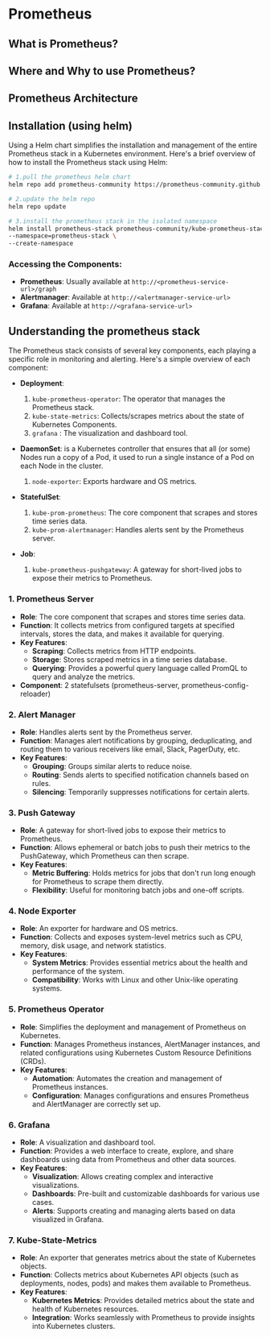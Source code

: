 # Prometheus

## What is Prometheus?

## Where and Why to use Prometheus?

## Prometheus Architecture

## Installation (using helm)

Using a Helm chart simplifies the installation and management of the entire Prometheus stack in a Kubernetes environment. Here's a brief overview of how to install the Prometheus stack using Helm:

```bash
# 1.pull the prometheus helm chart
helm repo add prometheus-community https://prometheus-community.github.io/helm-charts

# 2.update the helm repo
helm repo update

# 3.install the prometheus stack in the isolated namespace
helm install prometheus-stack prometheus-community/kube-prometheus-stack \
--namespace=prometheus-stack \
--create-namespace
```

### **Accessing the Components**:

- **Prometheus**: Usually available at `http://<prometheus-service-url>/graph`
- **Alertmanager**: Available at `http://<alertmanager-service-url>`
- **Grafana**: Available at `http://<grafana-service-url>`

## Understanding the prometheus stack

The Prometheus stack consists of several key components, each playing a specific role in monitoring and alerting. Here's a simple overview of each component:

- **Deployment**:

  1. `kube-prometheus-operator`: The operator that manages the Prometheus stack.
  2. `kube-state-metrics`: Collects/scrapes metrics about the state of Kubernetes Components.
  3. `grafana` : The visualization and dashboard tool.

- **DaemonSet**: is a Kubernetes controller that ensures that all (or some) Nodes run a copy of a Pod, it used to run a single instance of a Pod on each Node in the cluster.

  1. `node-exporter`: Exports hardware and OS metrics.

- **StatefulSet**:

  1. `kube-prom-prometheus`: The core component that scrapes and stores time series data.
  2. `kube-prom-alertmanager`: Handles alerts sent by the Prometheus server.

- **Job**:

  1. `kube-prometheus-pushgateway`: A gateway for short-lived jobs to expose their metrics to Prometheus.

### 1. **Prometheus Server**

- **Role**: The core component that scrapes and stores time series data.
- **Function**: It collects metrics from configured targets at specified intervals, stores the data, and makes it available for querying.
- **Key Features**:
  - **Scraping**: Collects metrics from HTTP endpoints.
  - **Storage**: Stores scraped metrics in a time series database.
  - **Querying**: Provides a powerful query language called PromQL to query and analyze the metrics.
- **Component**: 2 statefulsets (prometheus-server, prometheus-config-reloader)

### 2. **Alert Manager**

- **Role**: Handles alerts sent by the Prometheus server.
- **Function**: Manages alert notifications by grouping, deduplicating, and routing them to various receivers like email, Slack, PagerDuty, etc.
- **Key Features**:
  - **Grouping**: Groups similar alerts to reduce noise.
  - **Routing**: Sends alerts to specified notification channels based on rules.
  - **Silencing**: Temporarily suppresses notifications for certain alerts.

### 3. **Push Gateway**

- **Role**: A gateway for short-lived jobs to expose their metrics to Prometheus.
- **Function**: Allows ephemeral or batch jobs to push their metrics to the PushGateway, which Prometheus can then scrape.
- **Key Features**:
  - **Metric Buffering**: Holds metrics for jobs that don't run long enough for Prometheus to scrape them directly.
  - **Flexibility**: Useful for monitoring batch jobs and one-off scripts.

### 4. **Node Exporter**

- **Role**: An exporter for hardware and OS metrics.
- **Function**: Collects and exposes system-level metrics such as CPU, memory, disk usage, and network statistics.
- **Key Features**:
  - **System Metrics**: Provides essential metrics about the health and performance of the system.
  - **Compatibility**: Works with Linux and other Unix-like operating systems.

### 5. **Prometheus Operator**

- **Role**: Simplifies the deployment and management of Prometheus on Kubernetes.
- **Function**: Manages Prometheus instances, AlertManager instances, and related configurations using Kubernetes Custom Resource Definitions (CRDs).
- **Key Features**:
  - **Automation**: Automates the creation and management of Prometheus instances.
  - **Configuration**: Manages configurations and ensures Prometheus and AlertManager are correctly set up.

### 6. **Grafana**

- **Role**: A visualization and dashboard tool.
- **Function**: Provides a web interface to create, explore, and share dashboards using data from Prometheus and other data sources.
- **Key Features**:
  - **Visualization**: Allows creating complex and interactive visualizations.
  - **Dashboards**: Pre-built and customizable dashboards for various use cases.
  - **Alerts**: Supports creating and managing alerts based on data visualized in Grafana.

### 7. **Kube-State-Metrics**

- **Role**: An exporter that generates metrics about the state of Kubernetes objects.
- **Function**: Collects metrics about Kubernetes API objects (such as deployments, nodes, pods) and makes them available to Prometheus.
- **Key Features**:
  - **Kubernetes Metrics**: Provides detailed metrics about the state and health of Kubernetes resources.
  - **Integration**: Works seamlessly with Prometheus to provide insights into Kubernetes clusters.
